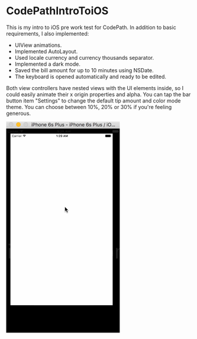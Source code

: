 # CodePathIntroToiOS

This is my intro to iOS pre work test for CodePath. In addition to basic requirements, I also implemented:

* UIView animations.
* Implemented AutoLayout.
* Used locale currency and currency thousands separator.
* Implemented a dark mode.
* Saved the bill amount for up to 10 minutes using NSDate.
* The keyboard is opened automatically and ready to be edited.

Both view controllers have nested views with the UI elements inside, so I could easily animate their x origin properties and alpha. You can tap the bar button item "Settings" to change the default tip amount and color mode theme. You can choose between 10%, 20% or 30% if you're feeling generous.


![alt tag](walkthrough2.gif)
